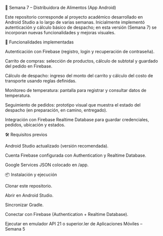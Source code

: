 📝 Semana 7 – Distribuidora de Alimentos (App Android)

Este repositorio corresponde al proyecto académico desarrollado en Android Studio a lo largo de varias semanas. Inicialmente implementó autenticación y cálculo básico de despacho; en esta versión (Semana 7) se incorporan nuevas funcionalidades y mejoras visuales.

🚀 Funcionalidades implementadas

Autenticación con Firebase (registro, login y recuperación de contraseña).

Carrito de compras: selección de productos, cálculo de subtotal y guardado del pedido en Firebase.

Cálculo de despacho: ingreso del monto del carrito y cálculo del costo de transporte usando reglas definidas.

Monitoreo de temperatura: pantalla para registrar y consultar datos de temperatura.

Seguimiento de pedidos: prototipo visual que muestra el estado del despacho (en preparación, en camino, entregado).

Integración con Firebase Realtime Database para guardar credenciales, pedidos, ubicación y estados.



🛠️ Requisitos previos

Android Studio actualizado (versión recomendada).

Cuenta Firebase configurada con Authentication y Realtime Database.

Google Services JSON colocado en /app.

📦 Instalación y ejecución

Clonar este repositorio.

Abrir en Android Studio.

Sincronizar Gradle.

Conectar con Firebase (Authentication + Realtime Database).

Ejecutar en emulador API 21 o superior.ler de Aplicaciones Móviles – Semana 5

